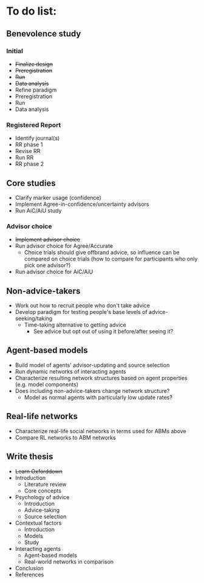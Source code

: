 # To do list:

## Benevolence study
### Initial
* ~~Finalize design~~
* ~~Preregistration~~
* ~~Run~~
* ~~Data analysis~~
* Refine paradigm
* Preregistration
* Run
* Data analysis
### Registered Report
* Identify journal(s)
* RR phase 1
* Revise RR
* Run RR
* RR phase 2

## Core studies
* Clarify marker usage (confidence)
* Implement Agree-in-confidence/uncertainty advisors
* Run AiC/AiU study
### Advisor choice
* ~~Implement advisor choice~~
* Run advisor choice for Agree/Accurate
    * Choice trials should give offbrand advice, so influence can be compared on choice trials (how to compare for participants who only pick one advisor?)
* Run advisor choice for AiC/AiU

## Non-advice-takers
* Work out how to recruit people who don't take advice
* Develop paradigm for testing people's base levels of advice-seeking/taking
    * Time-taking alternative to getting advice
        * See advice but opt out of using it before/after seeing it?

## Agent-based models
* Build model of agents' advisor-updating and source selection
* Run dynamic networks of interacting agents
* Characterize resulting network structures based on agent properties (e.g. model components)
* Does including non-advice-takers change network structure?
    * Model as normal agents with particularly low update rates?

## Real-life networks
* Characterize real-life social networks in terms used for ABMs above
* Compare RL networks to ABM networks

## Write thesis
* ~~Learn Oxforddown~~
* Introduction
    * Literature review
    * Core concepts
* Psychology of advice
    * Introduction
    * Advice-taking
    * Source selection
* Contextual factors
    * Introduction
    * Models
    * Study
* Interacting agents
    * Agent-based models
    * Real-world networks in comparison
* Conclusion
* References
